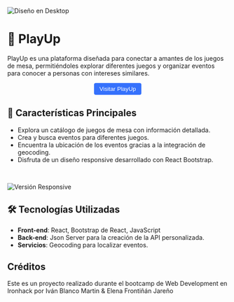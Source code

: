   ![Diseño en Desktop](https://res.cloudinary.com/dt9pviq34/image/upload/v1734538686/PlayUp_Desktop_ejjays.png)

# 🎲 PlayUp  

PlayUp es una plataforma diseñada para conectar a amantes de los juegos de mesa, permitiéndoles explorar diferentes juegos y organizar eventos para conocer a personas con intereses similares.  

<p align="center">
  <a href="https://playup.netlify.app/" target="_blank">
    <button type="button" style="background-color: #3571FC; color: #fff; padding: 6px 12px; border: none; border-radius: 4px; cursor: pointer;" >Visitar PlayUp</button>
  </a>
</p>

## 🚀 **Características Principales**  
- Explora un catálogo de juegos de mesa con información detallada.  
- Crea y busca eventos para diferentes juegos.  
- Encuentra la ubicación de los eventos gracias a la integración de geocoding.  
- Disfruta de un diseño responsive desarrollado con React Bootstrap. 
<br>

  ![Versión Responsive](https://res.cloudinary.com/dt9pviq34/image/upload/v1734538690/PlayUp_Mobile_rffdyu.png)

## 🛠 **Tecnologías Utilizadas**  
- **Front-end**: React, Bootstrap de React, JavaScript  
- **Back-end**: Json Server para la creación de la API personalizada.  
- **Servicios**: Geocoding para localizar eventos.  

## **Créditos**  
Este es un proyecto realizado durante el bootcamp de Web Development en Ironhack por Iván Blanco Martin & Elena Frontiñán Jareño
